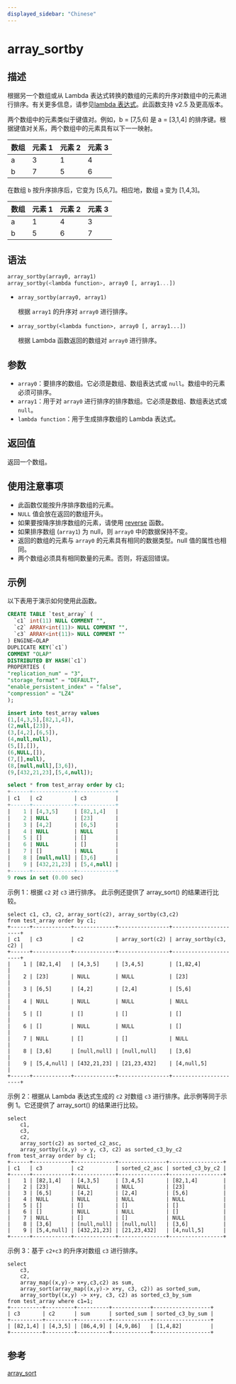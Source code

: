 ```yaml
---
displayed_sidebar: "Chinese"
---
```


# array_sortby

## 描述

根据另一个数组或从 Lambda 表达式转换的数组的元素的升序对数组中的元素进行排序。有关更多信息，请参见[lambda 表达式](../Lambda_expression.md)。此函数支持 v2.5 及更高版本。

两个数组中的元素类似于键值对。例如，b = [7,5,6] 是 a = [3,1,4] 的排序键。根据键值对关系，两个数组中的元素具有以下一一映射。

| **数组** | **元素 1** | **元素 2** | **元素 3** |
| ------- | -------- | -------- | -------- |
| a       | 3        | 1        | 4        |
| b       | 7        | 5        | 6        |

在数组 `b` 按升序排序后，它变为 [5,6,7]。相应地，数组 `a` 变为 [1,4,3]。

| **数组** | **元素 1** | **元素 2** | **元素 3** |
| ------- | -------- | -------- | -------- |
| a       | 1        | 4        | 3        |
| b       | 5        | 6        | 7        |

## 语法

```Haskell
array_sortby(array0, array1)
array_sortby(<lambda function>, array0 [, array1...])
```

- `array_sortby(array0, array1)`

   根据 `array1` 的升序对 `array0` 进行排序。

- `array_sortby(<lambda function>, array0 [, array1...])`

   根据 Lambda 函数返回的数组对 `array0` 进行排序。

## 参数

- `array0`：要排序的数组。它必须是数组、数组表达式或 `null`。数组中的元素必须可排序。
- `array1`：用于对 `array0` 进行排序的排序数组。它必须是数组、数组表达式或 `null`。
- `lambda function`：用于生成排序数组的 Lambda 表达式。

## 返回值

返回一个数组。

## 使用注意事项

- 此函数仅能按升序排序数组的元素。
- `NULL` 值会放在返回的数组开头。
- 如果要按降序排序数组的元素，请使用 [reverse](./reverse.md) 函数。
- 如果排序数组 (`array1`) 为 null，则 `array0` 中的数据保持不变。
- 返回的数组的元素与 `array0` 的元素具有相同的数据类型。null 值的属性也相同。
- 两个数组必须具有相同数量的元素。否则，将返回错误。

## 示例

以下表用于演示如何使用此函数。

```SQL
CREATE TABLE `test_array` (
  `c1` int(11) NULL COMMENT "",
  `c2` ARRAY<int(11)> NULL COMMENT "",
  `c3` ARRAY<int(11)> NULL COMMENT ""
) ENGINE=OLAP
DUPLICATE KEY(`c1`)
COMMENT "OLAP"
DISTRIBUTED BY HASH(`c1`)
PROPERTIES (
"replication_num" = "3",
"storage_format" = "DEFAULT",
"enable_persistent_index" = "false",
"compression" = "LZ4"
);

insert into test_array values
(1,[4,3,5],[82,1,4]),
(2,null,[23]),
(3,[4,2],[6,5]),
(4,null,null),
(5,[],[]),
(6,NULL,[]),
(7,[],null),
(8,[null,null],[3,6]),
(9,[432,21,23],[5,4,null]);

select * from test_array order by c1;
+------+-------------+------------+
| c1   | c2          | c3         |
+------+-------------+------------+
|    1 | [4,3,5]     | [82,1,4]   |
|    2 | NULL        | [23]       |
|    3 | [4,2]       | [6,5]      |
|    4 | NULL        | NULL       |
|    5 | []          | []         |
|    6 | NULL        | []         |
|    7 | []          | NULL       |
|    8 | [null,null] | [3,6]      |
|    9 | [432,21,23] | [5,4,null] |
+------+-------------+------------+
9 rows in set (0.00 sec)
```

示例 1：根据 `c2` 对 `c3` 进行排序。 此示例还提供了 array_sort() 的结果进行比较。

```Plaintext
select c1, c3, c2, array_sort(c2), array_sortby(c3,c2)
from test_array order by c1;
+------+------------+-------------+----------------+----------------------+
| c1   | c3         | c2          | array_sort(c2) | array_sortby(c3, c2) |
+------+------------+-------------+----------------+----------------------+
|    1 | [82,1,4]   | [4,3,5]     | [3,4,5]        | [1,82,4]             |
|    2 | [23]       | NULL        | NULL           | [23]                 |
|    3 | [6,5]      | [4,2]       | [2,4]          | [5,6]                |
|    4 | NULL       | NULL        | NULL           | NULL                 |
|    5 | []         | []          | []             | []                   |
|    6 | []         | NULL        | NULL           | []                   |
|    7 | NULL       | []          | []             | NULL                 |
|    8 | [3,6]      | [null,null] | [null,null]    | [3,6]                |
|    9 | [5,4,null] | [432,21,23] | [21,23,432]    | [4,null,5]           |
+------+------------+-------------+----------------+----------------------+
```

示例 2：根据从 Lambda 表达式生成的 `c2` 对数组 `c3` 进行排序。此示例等同于示例 1。它还提供了 array_sort() 的结果进行比较。

```Plaintext
select
    c1,
    c3,
    c2,
    array_sort(c2) as sorted_c2_asc,
    array_sortby((x,y) -> y, c3, c2) as sorted_c3_by_c2
from test_array order by c1;
+------+------------+-------------+---------------+-----------------+
| c1   | c3         | c2          | sorted_c2_asc | sorted_c3_by_c2 |
+------+------------+-------------+---------------+-----------------+
|    1 | [82,1,4]   | [4,3,5]     | [3,4,5]       | [82,1,4]        |
|    2 | [23]       | NULL        | NULL          | [23]            |
|    3 | [6,5]      | [4,2]       | [2,4]         | [5,6]           |
|    4 | NULL       | NULL        | NULL          | NULL            |
|    5 | []         | []          | []            | []              |
|    6 | []         | NULL        | NULL          | []              |
|    7 | NULL       | []          | []            | NULL            |
|    8 | [3,6]      | [null,null] | [null,null]   | [3,6]           |
|    9 | [5,4,null] | [432,21,23] | [21,23,432]   | [4,null,5]      |
+------+------------+-------------+---------------+-----------------+
```

示例 3：基于 `c2+c3` 的升序对数组 `c3` 进行排序。

```Plain
select
    c3,
    c2,
    array_map((x,y)-> x+y,c3,c2) as sum,
    array_sort(array_map((x,y)-> x+y, c3, c2)) as sorted_sum,
    array_sortby((x,y) -> x+y, c3, c2) as sorted_c3_by_sum
from test_array where c1=1;
+----------+---------+----------+------------+------------------+
| c3       | c2      | sum      | sorted_sum | sorted_c3_by_sum |
+----------+---------+----------+------------+------------------+
| [82,1,4] | [4,3,5] | [86,4,9] | [4,9,86]   | [1,4,82]         |
+----------+---------+----------+------------+------------------+
```

## 参考

[array_sort](array_sort.md)